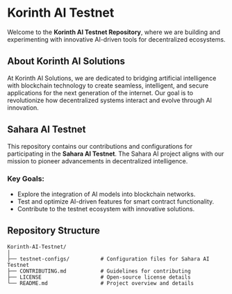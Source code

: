 # Korinth AI Testnet

Welcome to the **Korinth AI Testnet Repository**, where we are building and experimenting with innovative AI-driven tools for decentralized ecosystems.

## About Korinth AI Solutions

At Korinth AI Solutions, we are dedicated to bridging artificial intelligence with blockchain technology to create seamless, intelligent, and secure applications for the next generation of the internet. Our goal is to revolutionize how decentralized systems interact and evolve through AI innovation.

## Sahara AI Testnet

This repository contains our contributions and configurations for participating in the **Sahara AI Testnet**. The Sahara AI project aligns with our mission to pioneer advancements in decentralized intelligence.

### Key Goals:
- Explore the integration of AI models into blockchain networks.
- Test and optimize AI-driven features for smart contract functionality.
- Contribute to the testnet ecosystem with innovative solutions.

## Repository Structure

```plaintext
Korinth-AI-Testnet/
│
├── testnet-configs/          # Configuration files for Sahara AI Testnet
├── CONTRIBUTING.md           # Guidelines for contributing
├── LICENSE                   # Open-source license details
└── README.md                 # Project overview and details
